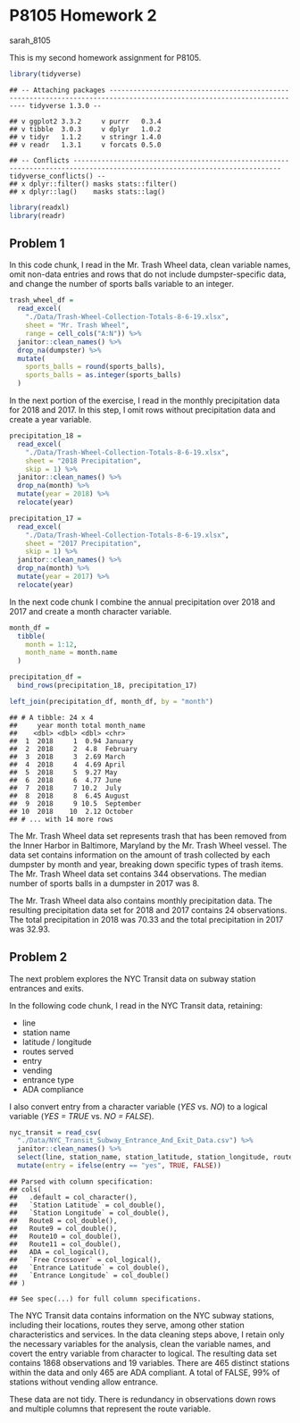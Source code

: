 P8105 Homework 2
================
sarah\_8105

This is my second homework assignment for P8105.

``` r
library(tidyverse)
```

    ## -- Attaching packages ----------------------------------------------------------------------------------------------------------------------- tidyverse 1.3.0 --

    ## v ggplot2 3.3.2     v purrr   0.3.4
    ## v tibble  3.0.3     v dplyr   1.0.2
    ## v tidyr   1.1.2     v stringr 1.4.0
    ## v readr   1.3.1     v forcats 0.5.0

    ## -- Conflicts -------------------------------------------------------------------------------------------------------------------------- tidyverse_conflicts() --
    ## x dplyr::filter() masks stats::filter()
    ## x dplyr::lag()    masks stats::lag()

``` r
library(readxl)
library(readr)
```

## Problem 1

In this code chunk, I read in the Mr. Trash Wheel data, clean variable
names, omit non-data entries and rows that do not include
dumpster-specific data, and change the number of sports balls variable
to an integer.

``` r
trash_wheel_df = 
  read_excel(
    "./Data/Trash-Wheel-Collection-Totals-8-6-19.xlsx", 
    sheet = "Mr. Trash Wheel",
    range = cell_cols("A:N")) %>%
  janitor::clean_names() %>%
  drop_na(dumpster) %>%
  mutate(
    sports_balls = round(sports_balls),
    sports_balls = as.integer(sports_balls)
  )
```

In the next portion of the exercise, I read in the monthly precipitation
data for 2018 and 2017. In this step, I omit rows without precipitation
data and create a year variable.

``` r
precipitation_18 = 
  read_excel(
    "./Data/Trash-Wheel-Collection-Totals-8-6-19.xlsx", 
    sheet = "2018 Precipitation",
    skip = 1) %>%
  janitor::clean_names() %>%
  drop_na(month) %>%
  mutate(year = 2018) %>%
  relocate(year)

precipitation_17 = 
  read_excel(
    "./Data/Trash-Wheel-Collection-Totals-8-6-19.xlsx", 
    sheet = "2017 Precipitation",
    skip = 1) %>%
  janitor::clean_names() %>%
  drop_na(month) %>%
  mutate(year = 2017) %>%
  relocate(year)
```

In the next code chunk I combine the annual precipitation over 2018 and
2017 and create a month character variable.

``` r
month_df =
  tibble(
    month = 1:12,
    month_name = month.name
  )

precipitation_df =
  bind_rows(precipitation_18, precipitation_17)

left_join(precipitation_df, month_df, by = "month")
```

    ## # A tibble: 24 x 4
    ##     year month total month_name
    ##    <dbl> <dbl> <dbl> <chr>     
    ##  1  2018     1  0.94 January   
    ##  2  2018     2  4.8  February  
    ##  3  2018     3  2.69 March     
    ##  4  2018     4  4.69 April     
    ##  5  2018     5  9.27 May       
    ##  6  2018     6  4.77 June      
    ##  7  2018     7 10.2  July      
    ##  8  2018     8  6.45 August    
    ##  9  2018     9 10.5  September 
    ## 10  2018    10  2.12 October   
    ## # ... with 14 more rows

The Mr. Trash Wheel data set represents trash that has been removed from
the Inner Harbor in Baltimore, Maryland by the Mr. Trash Wheel vessel.
The data set contains information on the amount of trash collected by
each dumpster by month and year, breaking down specific types of trash
items. The Mr. Trash Wheel data set contains 344 observations. The
median number of sports balls in a dumpster in 2017 was 8.

The Mr. Trash Wheel data also contains monthly precipitation data. The
resulting precipitation data set for 2018 and 2017 contains 24
observations. The total precipitation in 2018 was 70.33 and the total
precipitation in 2017 was 32.93.

## Problem 2

The next problem explores the NYC Transit data on subway station
entrances and exits.

In the following code chunk, I read in the NYC Transit data, retaining:

  - line
  - station name
  - latitude / longitude
  - routes served
  - entry
  - vending
  - entrance type
  - ADA compliance

I also convert entry from a character variable (*YES* vs. *NO*) to a
logical variable (*YES = TRUE* vs. *NO = FALSE*).

``` r
nyc_transit = read_csv(
  "./Data/NYC_Transit_Subway_Entrance_And_Exit_Data.csv") %>%
  janitor::clean_names() %>%
  select(line, station_name, station_latitude, station_longitude, route1:route11, entry, vending, entrance_type, ada) %>%
  mutate(entry = ifelse(entry == "yes", TRUE, FALSE))
```

    ## Parsed with column specification:
    ## cols(
    ##   .default = col_character(),
    ##   `Station Latitude` = col_double(),
    ##   `Station Longitude` = col_double(),
    ##   Route8 = col_double(),
    ##   Route9 = col_double(),
    ##   Route10 = col_double(),
    ##   Route11 = col_double(),
    ##   ADA = col_logical(),
    ##   `Free Crossover` = col_logical(),
    ##   `Entrance Latitude` = col_double(),
    ##   `Entrance Longitude` = col_double()
    ## )

    ## See spec(...) for full column specifications.

The NYC Transit data contains information on the NYC subway stations,
including their locations, routes they serve, among other station
characteristics and services. In the data cleaning steps above, I retain
only the necessary variables for the analysis, clean the variable names,
and covert the entry variable from character to logical. The resulting
data set contains 1868 observations and 19 variables. There are 465
distinct stations within the data and only 465 are ADA compliant. A
total of FALSE, 99% of stations without vending allow entrance.

These data are not tidy. There is redundancy in observations down rows
and multiple columns that represent the route variable.
